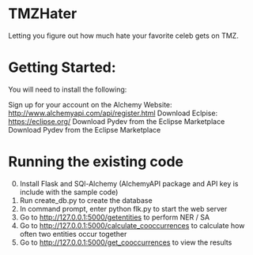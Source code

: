 # TMZHater
Letting you figure out how much hate your favorite celeb gets on TMZ.

# Getting Started:

You will need to install the following:

Sign up for your account on the Alchemy Website: http://www.alchemyapi.com/api/register.html
Download Eclpise: https://eclipse.org/
Download Pydev from the Eclipse Marketplace
Download Pydev from the Eclipse Marketplace

# Running the existing code

0) Install Flask and SQl-Alchemy (AlchemyAPI package and API key is include with the sample code)
1) Run create_db.py to create the database
2) In command prompt, enter python flk.py to start the web server
3) Go to http://127.0.0.1:5000/getentities to perform NER / SA 
4) Go to http://127.0.0.1:5000/calculate_cooccurrences to calculate how often two entities occur together
5) Go to http://127.0.0.1:5000/get_cooccurrences to view the results




